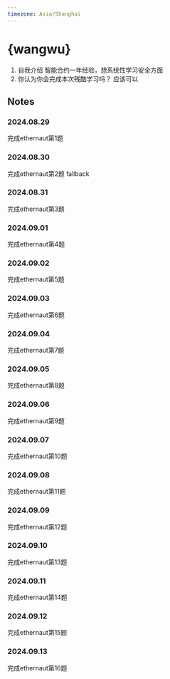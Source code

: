 ```yaml
---
timezone: Asia/Shanghai
---
```



# {wangwu}

1. 自我介绍
  智能合约一年经验，想系统性学习安全方面
2. 你认为你会完成本次残酷学习吗？
   应该可以

## Notes

<!-- Content_START -->

### 2024.08.29

完成ethernaut第1题 

### 2024.08.30
完成ethernaut第2题  fallback

### 2024.08.31
完成ethernaut第3题 
### 2024.09.01
完成ethernaut第4题 
### 2024.09.02
完成ethernaut第5题 
### 2024.09.03
完成ethernaut第6题 
### 2024.09.04
完成ethernaut第7题
### 2024.09.05
完成ethernaut第8题
### 2024.09.06
完成ethernaut第9题
### 2024.09.07
完成ethernaut第10题
### 2024.09.08
完成ethernaut第11题
### 2024.09.09
完成ethernaut第12题
### 2024.09.10
完成ethernaut第13题
### 2024.09.11
完成ethernaut第14题
### 2024.09.12
完成ethernaut第15题
### 2024.09.13
完成ethernaut第16题

<!-- Content_END -->
